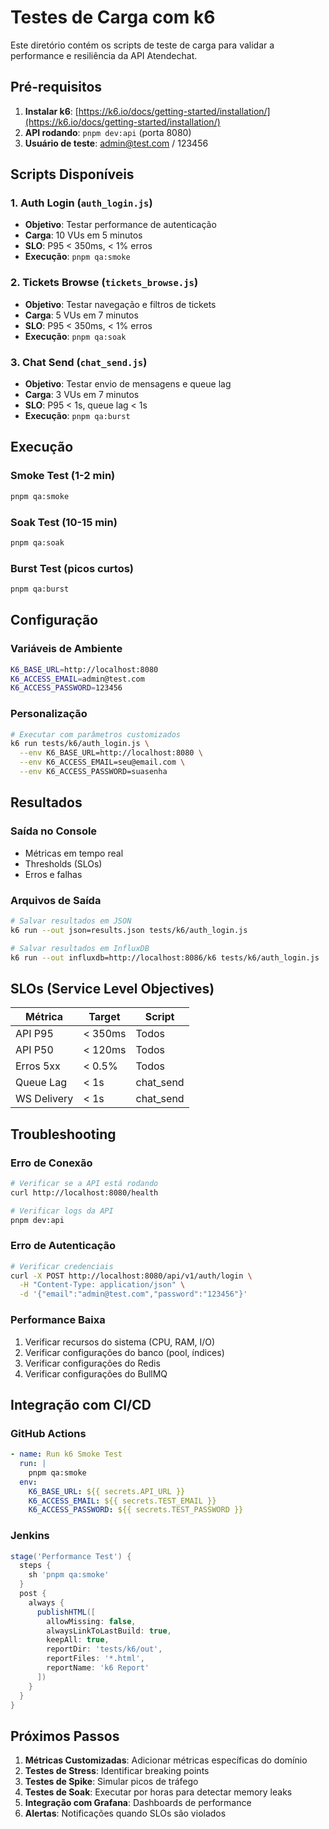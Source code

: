 # Testes de Carga com k6

Este diretório contém os scripts de teste de carga para validar a performance e resiliência da API Atendechat.

## Pré-requisitos

1. **Instalar k6**: [https://k6.io/docs/getting-started/installation/](https://k6.io/docs/getting-started/installation/)
2. **API rodando**: `pnpm dev:api` (porta 8080)
3. **Usuário de teste**: admin@test.com / 123456

## Scripts Disponíveis

### 1. Auth Login (`auth_login.js`)
- **Objetivo**: Testar performance de autenticação
- **Carga**: 10 VUs em 5 minutos
- **SLO**: P95 < 350ms, < 1% erros
- **Execução**: `pnpm qa:smoke`

### 2. Tickets Browse (`tickets_browse.js`)
- **Objetivo**: Testar navegação e filtros de tickets
- **Carga**: 5 VUs em 7 minutos
- **SLO**: P95 < 350ms, < 1% erros
- **Execução**: `pnpm qa:soak`

### 3. Chat Send (`chat_send.js`)
- **Objetivo**: Testar envio de mensagens e queue lag
- **Carga**: 3 VUs em 7 minutos
- **SLO**: P95 < 1s, queue lag < 1s
- **Execução**: `pnpm qa:burst`

## Execução

### Smoke Test (1-2 min)
```bash
pnpm qa:smoke
```

### Soak Test (10-15 min)
```bash
pnpm qa:soak
```

### Burst Test (picos curtos)
```bash
pnpm qa:burst
```

## Configuração

### Variáveis de Ambiente
```bash
K6_BASE_URL=http://localhost:8080
K6_ACCESS_EMAIL=admin@test.com
K6_ACCESS_PASSWORD=123456
```

### Personalização
```bash
# Executar com parâmetros customizados
k6 run tests/k6/auth_login.js \
  --env K6_BASE_URL=http://localhost:8080 \
  --env K6_ACCESS_EMAIL=seu@email.com \
  --env K6_ACCESS_PASSWORD=suasenha
```

## Resultados

### Saída no Console
- Métricas em tempo real
- Thresholds (SLOs)
- Erros e falhas

### Arquivos de Saída
```bash
# Salvar resultados em JSON
k6 run --out json=results.json tests/k6/auth_login.js

# Salvar resultados em InfluxDB
k6 run --out influxdb=http://localhost:8086/k6 tests/k6/auth_login.js
```

## SLOs (Service Level Objectives)

| Métrica | Target | Script |
|---------|--------|--------|
| API P95 | < 350ms | Todos |
| API P50 | < 120ms | Todos |
| Erros 5xx | < 0.5% | Todos |
| Queue Lag | < 1s | chat_send |
| WS Delivery | < 1s | chat_send |

## Troubleshooting

### Erro de Conexão
```bash
# Verificar se a API está rodando
curl http://localhost:8080/health

# Verificar logs da API
pnpm dev:api
```

### Erro de Autenticação
```bash
# Verificar credenciais
curl -X POST http://localhost:8080/api/v1/auth/login \
  -H "Content-Type: application/json" \
  -d '{"email":"admin@test.com","password":"123456"}'
```

### Performance Baixa
1. Verificar recursos do sistema (CPU, RAM, I/O)
2. Verificar configurações do banco (pool, índices)
3. Verificar configurações do Redis
4. Verificar configurações do BullMQ

## Integração com CI/CD

### GitHub Actions
```yaml
- name: Run k6 Smoke Test
  run: |
    pnpm qa:smoke
  env:
    K6_BASE_URL: ${{ secrets.API_URL }}
    K6_ACCESS_EMAIL: ${{ secrets.TEST_EMAIL }}
    K6_ACCESS_PASSWORD: ${{ secrets.TEST_PASSWORD }}
```

### Jenkins
```groovy
stage('Performance Test') {
  steps {
    sh 'pnpm qa:smoke'
  }
  post {
    always {
      publishHTML([
        allowMissing: false,
        alwaysLinkToLastBuild: true,
        keepAll: true,
        reportDir: 'tests/k6/out',
        reportFiles: '*.html',
        reportName: 'k6 Report'
      ])
    }
  }
}
```

## Próximos Passos

1. **Métricas Customizadas**: Adicionar métricas específicas do domínio
2. **Testes de Stress**: Identificar breaking points
3. **Testes de Spike**: Simular picos de tráfego
4. **Testes de Soak**: Executar por horas para detectar memory leaks
5. **Integração com Grafana**: Dashboards de performance
6. **Alertas**: Notificações quando SLOs são violados
